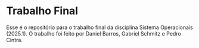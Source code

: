 # Trabalho Final
Esse é o repositório para o trabalho final da disciplina Sistema Operacionais (2025.1). O trabalho foi feito por Daniel Barros, Gabriel Schmitz e Pedro Cintra.
